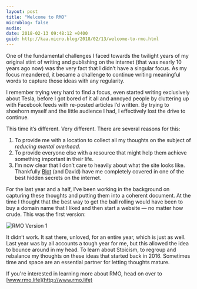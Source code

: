```yaml
---
layout: post
title: "Welcome to RMO"
microblog: false
audio: 
date: 2018-02-13 09:48:12 +0400
guid: http://kaa.micro.blog/2018/02/13/welcome-to-rmo.html
---
```

One of the fundamental challenges I faced towards the twilight years of my original stint of writing and publishing on the internet (that was nearly 10 years ago now) was the very fact that I didn’t have a singular focus. As my focus meandered, it became a challenge to continue writing meaningful words to capture those ideas with any regularity.

I remember trying very hard to find a focus, even started writing exclusively about Tesla, before I got bored of it all and annoyed people by cluttering up with Facebook feeds with re-posted articles I’d written. By trying to shoehorn myself and the little audience I had, I effectively lost the drive to continue.

This time it’s different. Very different. There are several reasons for this:

1. To provide me with a location to collect all my thoughts on the subject of _reducing mental overhead_.
2. To provide everyone else with a resource that might help them achieve something important in their life.
3. I’m now clear that I don’t care to heavily about what the site looks like. Thankfully [Blot](http://blot.im) (and David) have me completely covered in one of the best hidden secrets on the internet.

For the last year and a half, I’ve been working in the background on capturing these thoughts and putting them into a coherent document. At the time I thought that the best way to get the ball rolling would have been to buy a domain name that I liked and then start a website — no matter how crude. This was the first version:

![RMO Version 1](http://rmo.life/_images/RMO_V1_Screenshot.png)

It didn’t work. It sat there, unloved, for an entire year, which is just as well. Last year was by all accounts a tough year for me, but this allowed the idea to bounce around in my head. To learn about Stoicism, to regroup and rebalance my thoughts on these ideas that started back in 2016. Sometimes time and space are an essential partner for letting thoughts mature. 

If you're interested in learning more about RMO, head on over to [www.rmo.life](http://www.rmo.life)
